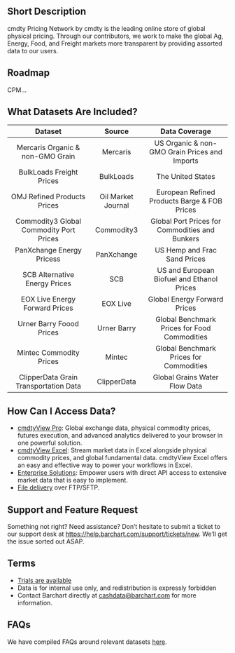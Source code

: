 ## Short Description

cmdty Pricing Network by cmdty is the leading online store of global physical pricing. Through our contributors, we work to make the global Ag, Energy, Food, and Freight markets more transparent by providing assorted data to our users.

## Roadmap
CPM...

## What Datasets Are Included?

|Dataset                 | Source                            | Data Coverage    | 
| :---------------------: | :----------: | :----------: | 
| Mercaris Organic & non-GMO Grain | Mercaris | US Organic & non-GMO Grain Prices and Imports | 
| BulkLoads Freight Prices | BulkLoads | The United States | 
| OMJ Refined Products Prices | Oil Market Journal | European Refined Products Barge & FOB Prices |
| Commodity3 Global Commodity Port Prices | Commodity3 | Global Port Prices for Commodities and Bunkers |
| PanXchange Energy Pricess | PanXchange | US Hemp and Frac Sand Prices |
| SCB Alternative Energy Prices | SCB | US and European Biofuel and Ethanol Prices |
| EOX Live Energy Forward Prices | EOX Live | Global Energy Forward Prices  |
| Urner Barry Foood Prices | Urner Barry | Global Benchmark Prices for Food Commodities |
| Mintec Commodity Prices | Mintec | Global Benchmark Prices for Commodities |
| ClipperData Grain Transportation Data | ClipperData | Global Grains Water Flow Data |


## How Can I Access Data?

* [cmdtyView Pro](https://www.barchart.com/cmdty/trading/cmdtyview): Global exchange data, physical commodity prices, futures execution, and advanced analytics delivered to your browser in one powerful solution.
* [cmdtyView Excel](https://www.barchart.com/cmdty/trading/cmdtyview-excel): Stream market data in Excel alongside physical commodity prices, and global fundamental data. cmdtyView Excel offers an easy and effective way to power your workflows in Excel.
* [Enterprise Solutions](https://www.barchart.com/cmdty/contact): Empower users with direct API access to extensive market data that is easy to implement.
* [File delivery](https://www.barchart.com/cmdty/contact) over FTP/SFTP.



## Support and Feature Request
Something not right? Need assistance? Don’t hesitate to submit a ticket to our support desk at https://help.barchart.com/support/tickets/new. We’ll get the issue sorted out ASAP.


## Terms

* [Trials are available](https://www.barchart.com/cmdty/contact)
* Data is for internal use only, and redistribution is expressly forbidden
* Contact Barchart directly at cashdata@barchart.com for more information.

## FAQs

We have compiled FAQs around relevant datasets [here](/docs/content/faq.md).


